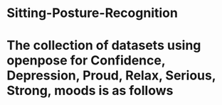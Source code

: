 # Sitting-Posture-Recognition
# The collection of datasets using openpose for Confidence, Depression, Proud, Relax, Serious, Strong, moods is as follows

